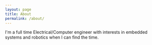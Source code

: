 ```yaml
---
layout: page
title: About
permalink: /about/
---
```


I'm a full time Electrical/Computer engineer with interests in embedded systems and robotics when I can find the time.
